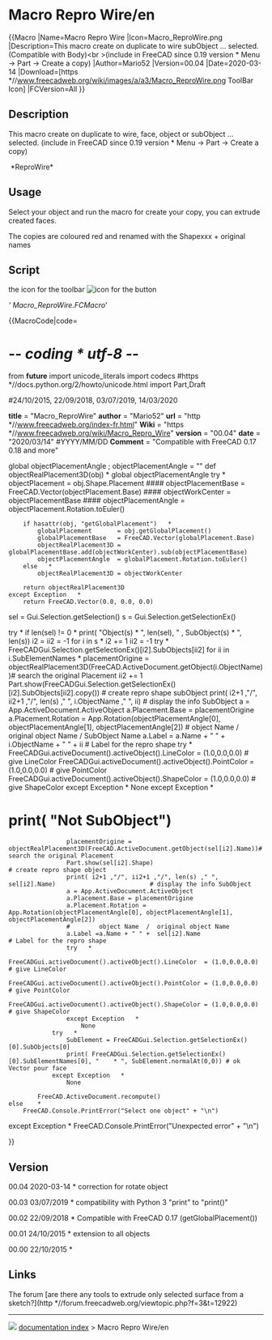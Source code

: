 # Macro Repro Wire/en
{{Macro
|Name=Macro Repro Wire
|Icon=Macro_ReproWire.png
|Description=This macro create on duplicate to wire subObject ... selected. (Compatible with Body)<br \>(include in FreeCAD since 0.19 version    * Menu → Part → Create a copy) 
|Author=Mario52
|Version=00.04
|Date=2020-03-14
|Download=[https   *//www.freecadweb.org/wiki/images/a/a3/Macro_ReproWire.png ToolBar Icon]
|FCVersion=All
}}

## Description

This macro create on duplicate to wire, face, object or subObject \... selected. (include in FreeCAD since 0.19 version    * Menu → Part → Create a copy)

<img alt="" src=images/Macro_ReproWire_00.png  style="width   *480px;"> 
*ReproWire*

## Usage

Select your object and run the macro for create your copy, you can extrude created faces.

The copies are coloured red and renamed with the Shapexxx + original names

## Script

the icon for the toolbar ![icon for the button](images/Macro_ReproWire.png )

*\' Macro\_ReproWire.FCMacro*\'


{{MacroCode|code=

# -*- coding   * utf-8 -*-
from __future__ import unicode_literals
import codecs   #https   *//docs.python.org/2/howto/unicode.html
import Part,Draft

#24/10/2015, 22/09/2018, 03/07/2019, 14/03/2020

__title__   = "Macro_ReproWire"
__author__  = "Mario52"
__url__     = "http   *//www.freecadweb.org/index-fr.html"
__Wiki__    = "https   *//www.freecadweb.org/wiki/Macro_Repro_Wire"
__version__ = "00.04"
__date__    = "2020/03/14"    #YYYY/MM/DD
__Comment__ = "Compatible with FreeCAD 0.17 0.18 and more"

global objectPlacementAngle ; objectPlacementAngle = ""
def objectRealPlacement3D(obj)   *
    global objectPlacementAngle
    try   *
        objectPlacement      = obj.Shape.Placement
        #### 
        objectPlacementBase  = FreeCAD.Vector(objectPlacement.Base)
        ####
        objectWorkCenter     = objectPlacementBase
        ####
        objectPlacementAngle = objectPlacement.Rotation.toEuler()

        if hasattr(obj, "getGlobalPlacement")   *
            globalPlacement       = obj.getGlobalPlacement()
            globalPlacementBase   = FreeCAD.Vector(globalPlacement.Base)
            objectRealPlacement3D = globalPlacementBase.add(objectWorkCenter).sub(objectPlacementBase)
            objectPlacementAngle  = globalPlacement.Rotation.toEuler()
        else   *
            objectRealPlacement3D = objectWorkCenter

        return objectRealPlacement3D
    except Exception   *
        return FreeCAD.Vector(0.0, 0.0, 0.0)

sel = Gui.Selection.getSelection()
s   = Gui.Selection.getSelectionEx()

try   *
    if len(sel) != 0   *
            print( "Object(s)    * ", len(sel), " , SubObject(s)    * ", len(s))
            i2 = ii2 = -1 
            for i in s   *
                i2 += 1
                ii2 = -1
                try   *
                    FreeCADGui.Selection.getSelectionEx()[i2].SubObjects[ii2]
                    for ii in i.SubElementNames   *
                        placementOrigine = objectRealPlacement3D(FreeCAD.ActiveDocument.getObject(i.ObjectName))# search the original Placement
                        ii2 += 1
                        Part.show(FreeCADGui.Selection.getSelectionEx()[i2].SubObjects[ii2].copy())   # create repro shape subObject
                        print( i2+1 ,"/", ii2+1 ,"/", len(s) ," ", i.ObjectName ," ", ii)             # display the info SubObject
                        a = App.ActiveDocument.ActiveObject
                        a.Placement.Base = placementOrigine
                        a.Placement.Rotation = App.Rotation(objectPlacementAngle[0], objectPlacementAngle[1], objectPlacementAngle[2])
                        #    object Name  / original object Name / SubObject Name
                        a.Label = a.Name + " " + i.ObjectName + " " + ii                              # Label for the repro shape
                        try   *
                            FreeCADGui.activeDocument().activeObject().LineColor  = (1.0,0.0,0.0)     # give LineColor
                            FreeCADGui.activeDocument().activeObject().PointColor = (1.0,0.0,0.0)     # give PointColor
                            FreeCADGui.activeDocument().activeObject().ShapeColor = (1.0,0.0,0.0)     # give ShapeColor
                        except Exception   *
                            None
                except Exception   *
#                    print( "Not SubObject")
                    placementOrigine = objectRealPlacement3D(FreeCAD.ActiveDocument.getObject(sel[i2].Name))# search the original Placement
                    Part.show(sel[i2].Shape)                                                          # create repro shape object
                    print( i2+1 ,"/", ii2+1 ,"/", len(s) ," ", sel[i2].Name)                          # display the info SubObject
                    a = App.ActiveDocument.ActiveObject
                    a.Placement.Base = placementOrigine
                    a.Placement.Rotation = App.Rotation(objectPlacementAngle[0], objectPlacementAngle[1], objectPlacementAngle[2])
                    #        object Name  /  original object Name
                    a.Label =a.Name + " " +  sel[i2].Name                                             # Label for the repro shape
                    try   *
                        FreeCADGui.activeDocument().activeObject().LineColor  = (1.0,0.0,0.0)         # give LineColor
                        FreeCADGui.activeDocument().activeObject().PointColor = (1.0,0.0,0.0)         # give PointColor
                        FreeCADGui.activeDocument().activeObject().ShapeColor = (1.0,0.0,0.0)         # give ShapeColor
                    except Exception   *
                        None
                try   *
                    SubElement = FreeCADGui.Selection.getSelectionEx()[0].SubObjects[0]
                    print( FreeCADGui.Selection.getSelectionEx()[0].SubElementNames[0], "    * ", SubElement.normalAt(0,0)) # ok Vector pour face
                except Exception   *
                    None
                    
            FreeCAD.ActiveDocument.recompute()
    else    *
        FreeCAD.Console.PrintError("Select one object" + "\n")
except Exception   *
    FreeCAD.Console.PrintError("Unexpected error" + "\n")

}}

## Version

00.04 2020-03-14    * correction for rotate object

00.03 03/07/2019    * compatibility with Python 3 \"print\" to \"print()\"

00.02 22/09/2018    * Compatible with FreeCAD 0.17 (getGlobalPlacement())

00.01 24/10/2015    * extension to all objects

00.00 22/10/2015    *

## Links

The forum [are there any tools to extrude only selected surface from a sketch?](http   *//forum.freecadweb.org/viewtopic.php?f=3&t=12922)



---
![](images/Right_arrow.png) [documentation index](../README.md) > Macro Repro Wire/en
